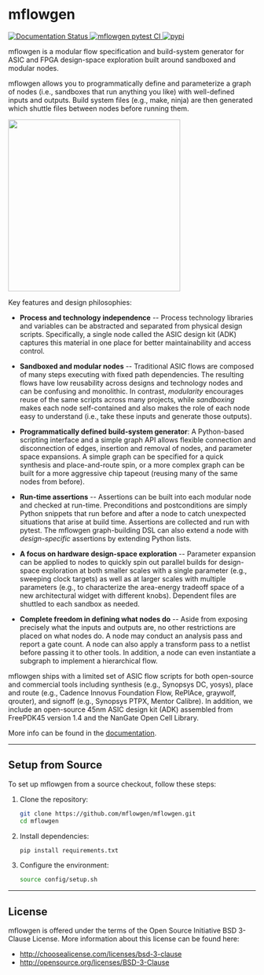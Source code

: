 mflowgen
==========================================================================
[
![Documentation Status](https://readthedocs.org/projects/mflowgen/badge/?version=latest)
](https://mflowgen.readthedocs.io/en/latest) [
![mflowgen pytest CI](https://github.com/mflowgen/mflowgen/actions/workflows/pytest-ci.yml/badge.svg)
](https://github.com/mflowgen/mflowgen/actions/workflows/pytest-ci.yml) [
![pypi](https://img.shields.io/pypi/v/mflowgen)
](https://pypi.org/project/mflowgen)

<!-- **Author**: Christopher Torng (ctorng@stanford.edu) -->

mflowgen is a modular flow specification and build-system
generator for ASIC and FPGA design-space exploration built around
sandboxed and modular nodes.

mflowgen allows you to programmatically define and parameterize a graph
of nodes (i.e., sandboxes that run anything you like) with
well-defined inputs and outputs. Build system files (e.g., make,
ninja) are then generated which shuttle files between nodes before
running them.

<img width='350px' src='docs/_static/images/example-graph.jpg'>

Key features and design philosophies:

- **Process and technology independence** -- Process technology
  libraries and variables can be abstracted and separated from
  physical design scripts. Specifically, a single node called the
  ASIC design kit (ADK) captures this material in one place for
  better maintainability and access control.

- **Sandboxed and modular nodes** -- Traditional ASIC flows are
  composed of many steps executing with fixed path dependencies. The
  resulting flows have low reusability across designs and technology
  nodes and can be confusing and monolithic. In contrast,
  _modularity_ encourages reuse of the same scripts across many
  projects, while _sandboxing_ makes each node self-contained and
  also makes the role of each node easy to understand (i.e., take
  these inputs and generate those outputs).

- **Programmatically defined build-system generator**: A
  Python-based scripting interface and a simple graph API allows
  flexible connection and disconnection of edges, insertion and
  removal of nodes, and parameter space expansions. A simple graph
  can be specified for a quick synthesis and place-and-route spin,
  or a more complex graph can be built for a more aggressive chip
  tapeout (reusing many of the same nodes from before).

- **Run-time assertions** -- Assertions can be built into each
  modular node and checked at run-time. Preconditions and
  postconditions are simply Python snippets that run before and
  after a node to catch unexpected situations that arise at build
  time. Assertions are collected and run with pytest. The mflowgen
  graph-building DSL can also extend a node with _design-specific_
  assertions by extending Python lists.

- **A focus on hardware design-space exploration** -- Parameter
  expansion can be applied to nodes to quickly spin out parallel
  builds for design-space exploration at both smaller scales with a
  single parameter (e.g., sweeping clock targets) as well as at
  larger scales with multiple parameters (e.g., to characterize the
  area-energy tradeoff space of a new architectural widget with
  different knobs). Dependent files are shuttled to each sandbox
  as needed.

- **Complete freedom in defining what nodes do** -- Aside from
  exposing precisely what the inputs and outputs are, no other
  restrictions are placed on what nodes do. A node may conduct an
  analysis pass and report a gate count. A node can also apply a
  transform pass to a netlist before passing it to other tools. In
  addition, a node can even instantiate a subgraph to implement a
  hierarchical flow.

mflowgen ships with a limited set of ASIC flow scripts for both
open-source and commercial tools including synthesis (e.g., Synopsys
DC, yosys), place and route (e.g., Cadence Innovus Foundation Flow,
RePlAce, graywolf, qrouter), and signoff (e.g., Synopsys PTPX,
Mentor Calibre). In addition, we include an open-source 45nm ASIC design
kit (ADK) assembled from FreePDK45 version 1.4 and the NanGate Open
Cell Library.

More info can be found in the
[documentation](https://mflowgen.readthedocs.io/en/latest).

--------------------------------------------------------------------------
Setup from Source
--------------------------------------------------------------------------

To set up mflowgen from a source checkout, follow these steps:

1. Clone the repository:
   ```bash
   git clone https://github.com/mflowgen/mflowgen.git
   cd mflowgen
   ```
2. Install dependencies:
   ```bash
   pip install requirements.txt
   ```
3. Configure the environment:
   ```bash
   source config/setup.sh
   ```

--------------------------------------------------------------------------
License
--------------------------------------------------------------------------

mflowgen is offered under the terms of the Open Source Initiative BSD
3-Clause License. More information about this license can be found
here:

- http://choosealicense.com/licenses/bsd-3-clause
- http://opensource.org/licenses/BSD-3-Clause